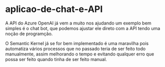 # aplicao-de-chat-e-API

A API do Azure OpenAI já vem a muito nos ajudando um exemplo bem simples é o chat bot, que podemos ajustar ele direto com a API tendo uma noção de programção.

O Semantic Kernel já se for bem implementado é uma maravilha pois automatiza vários processos que no passado teria de ser feito todo manualmente, assim melhorando o tempo e evitando qualquer erro que possa ser feito  quando tinha de ser feito manual.
